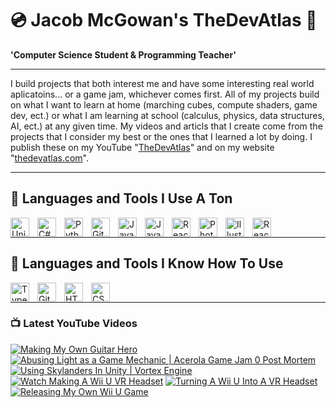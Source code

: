 # 💿 Jacob McGowan's TheDevAtlas 💽

**'Computer Science Student & Programming Teacher'**

---

I build projects that both interest me and have some interesting real world aplicatoins... or a game jam, whichever comes first. All of my projects build on what I want to learn at home (marching cubes, compute shaders, game dev, ect.) or what I am learning at school (calculus, physics, data structures, AI, ect.) at any given time. My videos and articls that I create come from the projects that I consider my best or the ones that I learned a lot by doing. I publish these on my YouTube "[TheDevAtlas](https://www.youtube.com/@thedevatlas)" and on my website "[thedevatlas.com](https://www.thedevatlas.com/)".

---

## 💾 Languages and Tools I Use A Ton

<img align="left" alt="Unity" width="30px" style="padding-right:10px;" src="https://cdn.jsdelivr.net/gh/devicons/devicon@latest/icons/unity/unity-original.svg" />
<img align="left" alt="C#" width="30px" style="padding-right:10px;" src="https://cdn.jsdelivr.net/gh/devicons/devicon@latest/icons/csharp/csharp-original.svg" />
<img align="left" alt="Python" width="30px" style="padding-right:10px;" src="https://cdn.jsdelivr.net/gh/devicons/devicon@latest/icons/python/python-original.svg" />
<img align="left" alt="GitHub" width="30px" style="padding-right:10px;" src="https://cdn.jsdelivr.net/gh/devicons/devicon/icons/github/github-original.svg" />
<img align="left" alt="Java" width="30px" style="padding-right:10px;" src="https://cdn.jsdelivr.net/gh/devicons/devicon/icons/java/java-original.svg"/>
<img align="left" alt="JavaScript" width="30px" style="padding-right:10px;" src="https://cdn.jsdelivr.net/gh/devicons/devicon/icons/javascript/javascript-plain.svg" />
<img align="left" alt="React" width="30px" style="padding-right:10px;" src="https://cdn.jsdelivr.net/gh/devicons/devicon/icons/react/react-original.svg" />
<img align="left" alt="Photoshop" width="30px" style="padding-right:10px;" src="https://cdn.jsdelivr.net/gh/devicons/devicon@latest/icons/photoshop/photoshop-original.svg" />
<img align="left" alt="Illustrator" width="30px" style="padding-right:10px;" src="https://cdn.jsdelivr.net/gh/devicons/devicon@latest/icons/illustrator/illustrator-plain.svg" />
<img align="left" alt="React" width="30px" style="padding-right:10px;" src="https://cdn.jsdelivr.net/gh/devicons/devicon@latest/icons/premierepro/premierepro-original.svg" />

<br />

---

## 🧠 Languages and Tools I Know How To Use

<img align="left" alt="TypeScript" width="30px" style="padding-right:10px;" src="https://cdn.jsdelivr.net/gh/devicons/devicon/icons/typescript/typescript-plain.svg" />
<img align="left" alt="Git" width="30px" style="padding-right:10px;" src="https://cdn.jsdelivr.net/gh/devicons/devicon/icons/git/git-original.svg" />
<img align="left" alt="HTML" width="30px" style="padding-right:10px;" src="https://cdn.jsdelivr.net/gh/devicons/devicon/icons/html5/html5-plain.svg" />
<img align="left" alt="CSS" width="30px" style="padding-right:10px;" src="https://cdn.jsdelivr.net/gh/devicons/devicon/icons/css3/css3-plain.svg" />

<br />

---

### 📺 Latest YouTube Videos

<!-- BEGIN YOUTUBE-CARDS -->
[![Making My Own Guitar Hero](https://ytcards.demolab.com/?id=82LAlbSSgRY&title=Making+My+Own+Guitar+Hero&lang=en&timestamp=1715299158&background_color=%230d1117&title_color=%23ffffff&stats_color=%23dedede&max_title_lines=1&width=250&border_radius=5 "Making My Own Guitar Hero")](https://www.youtube.com/watch?v=82LAlbSSgRY)
[![Abusing Light as a Game Mechanic | Acerola Game Jam 0 Post Mortem](https://ytcards.demolab.com/?id=blfjQv55u9U&title=Abusing+Light+as+a+Game+Mechanic+%7C+Acerola+Game+Jam+0+Post+Mortem&lang=en&timestamp=1712092344&background_color=%230d1117&title_color=%23ffffff&stats_color=%23dedede&max_title_lines=1&width=250&border_radius=5 "Abusing Light as a Game Mechanic | Acerola Game Jam 0 Post Mortem")](https://www.youtube.com/watch?v=blfjQv55u9U)
[![Using Skylanders In Unity | Vortex Engine](https://ytcards.demolab.com/?id=q8IGqruvz9E&title=Using+Skylanders+In+Unity+%7C+Vortex+Engine&lang=en&timestamp=1709048632&background_color=%230d1117&title_color=%23ffffff&stats_color=%23dedede&max_title_lines=1&width=250&border_radius=5 "Using Skylanders In Unity | Vortex Engine")](https://www.youtube.com/watch?v=q8IGqruvz9E)
[![Watch Making A Wii U VR Headset](https://ytcards.demolab.com/?id=1QCMZdSAvgc&title=Watch+Making+A+Wii+U+VR+Headset&lang=en&timestamp=1707962717&background_color=%230d1117&title_color=%23ffffff&stats_color=%23dedede&max_title_lines=1&width=250&border_radius=5 "Watch Making A Wii U VR Headset")](https://www.youtube.com/watch?v=1QCMZdSAvgc)
[![Turning A Wii U Into A VR Headset](https://ytcards.demolab.com/?id=PXHKejwjrIw&title=Turning+A+Wii+U+Into+A+VR+Headset&lang=en&timestamp=1707948007&background_color=%230d1117&title_color=%23ffffff&stats_color=%23dedede&max_title_lines=1&width=250&border_radius=5 "Turning A Wii U Into A VR Headset")](https://www.youtube.com/watch?v=PXHKejwjrIw)
[![Releasing My Own Wii U Game](https://ytcards.demolab.com/?id=OIVhupsDbu8&title=Releasing+My+Own+Wii+U+Game&lang=en&timestamp=1707152411&background_color=%230d1117&title_color=%23ffffff&stats_color=%23dedede&max_title_lines=1&width=250&border_radius=5 "Releasing My Own Wii U Game")](https://www.youtube.com/watch?v=OIVhupsDbu8)
<!-- END YOUTUBE-CARDS -->
#
